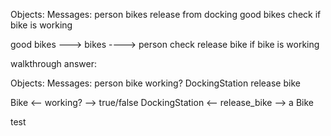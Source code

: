 Objects:          Messages:
  person
  bikes           release from docking
  good bikes      check if bike is working


good bikes ---> bikes ----> person
          check         release bike
          if bike
          is working


walkthrough answer:

Objects:                  Messages:
person
bike                      working?
DockingStation            release bike



Bike <-- working? --> true/false
DockingStation <-- release_bike --> a Bike


test